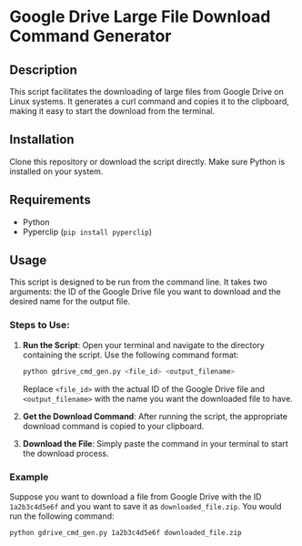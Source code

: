 # Google Drive Large File Download Command Generator

## Description
This script facilitates the downloading of large files from Google Drive on Linux systems. It generates a curl command and copies it to the clipboard, making it easy to start the download from the terminal.

## Installation
Clone this repository or download the script directly. Make sure Python is installed on your system.

## Requirements
- Python
- Pyperclip (`pip install pyperclip`)

## Usage

This script is designed to be run from the command line. It takes two arguments: the ID of the Google Drive file you want to download and the desired name for the output file.

### Steps to Use:
1. **Run the Script**: Open your terminal and navigate to the directory containing the script. Use the following command format:

    ```bash
    python gdrive_cmd_gen.py <file_id> <output_filename>
    ```

    Replace `<file_id>` with the actual ID of the Google Drive file and `<output_filename>` with the name you want the downloaded file to have.

2. **Get the Download Command**: After running the script, the appropriate download command is copied to your clipboard.

3. **Download the File**: Simply paste the command in your terminal to start the download process.

### Example

Suppose you want to download a file from Google Drive with the ID `1a2b3c4d5e6f` and you want to save it as `downloaded_file.zip`. You would run the following command:

```bash
python gdrive_cmd_gen.py 1a2b3c4d5e6f downloaded_file.zip
